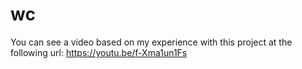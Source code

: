 # wc
You can see a video based on my experience with this project at the following url: https://youtu.be/f-Xma1un1Fs
